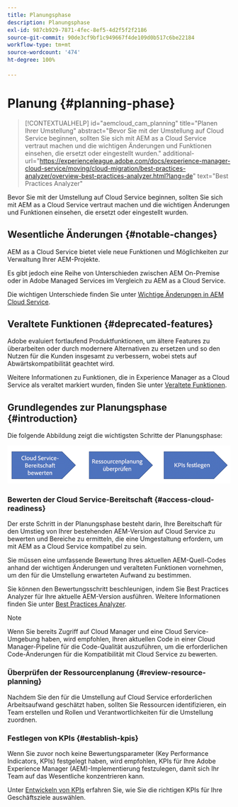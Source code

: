 ```yaml
---
title: Planungsphase
description: Planungsphase
exl-id: 987cb929-7871-4fec-8ef5-4d2f5f2f2186
source-git-commit: 90de3cf9bf1c949667f4de109d0b517c6be22184
workflow-type: tm+mt
source-wordcount: '474'
ht-degree: 100%

---
```


# Planung {#planning-phase}

>[!CONTEXTUALHELP]
>id="aemcloud_cam_planning"
>title="Planen Ihrer Umstellung"
>abstract="Bevor Sie mit der Umstellung auf Cloud Service beginnen, sollten Sie sich mit AEM as a Cloud Service vertraut machen und die wichtigen Änderungen und Funktionen einsehen, die ersetzt oder eingestellt wurden."
>additional-url="https://experienceleague.adobe.com/docs/experience-manager-cloud-service/moving/cloud-migration/best-practices-analyzer/overview-best-practices-analyzer.html?lang=de" text="Best Practices Analyzer"

Bevor Sie mit der Umstellung auf Cloud Service beginnen, sollten Sie sich mit AEM as a Cloud Service vertraut machen und die wichtigen Änderungen und Funktionen einsehen, die ersetzt oder eingestellt wurden.

## Wesentliche Änderungen {#notable-changes}

AEM as a Cloud Service bietet viele neue Funktionen und Möglichkeiten zur Verwaltung Ihrer AEM-Projekte.

Es gibt jedoch eine Reihe von Unterschieden zwischen AEM On-Premise oder in Adobe Managed Services im Vergleich zu AEM as a Cloud Service.

Die wichtigen Unterschiede finden Sie unter [Wichtige Änderungen in AEM Cloud Service](https://docs.adobe.com/content/help/de-DE/experience-manager-cloud-service/release-notes/aem-cloud-changes.html).

## Veraltete Funktionen {#deprecated-features}

Adobe evaluiert fortlaufend Produktfunktionen, um ältere Features zu überarbeiten oder durch modernere Alternativen zu ersetzen und so den Nutzen für die Kunden insgesamt zu verbessern, wobei stets auf Abwärtskompatibilität geachtet wird.

Weitere Informationen zu Funktionen, die in Experience Manager as a Cloud Service als veraltet markiert wurden, finden Sie unter [Veraltete Funktionen](https://docs.adobe.com/content/help/de-DE/experience-manager-cloud-service/release-notes/deprecated-removed-features.html#deprecated-features).

## Grundlegendes zur Planungsphase {#introduction}

Die folgende Abbildung zeigt die wichtigsten Schritte der Planungsphase:

![image](/help/move-to-cloud-service/assets/planning-phaseimg1.png)

### Bewerten der Cloud Service-Bereitschaft {#access-cloud-readiness}

Der erste Schritt in der Planungsphase besteht darin, Ihre Bereitschaft für den Umstieg von Ihrer bestehenden AEM-Version auf Cloud Service zu bewerten und Bereiche zu ermitteln, die eine Umgestaltung erfordern, um mit AEM as a Cloud Service kompatibel zu sein.

Sie müssen eine umfassende Bewertung Ihres aktuellen AEM-Quell-Codes anhand der wichtigen Änderungen und veralteten Funktionen vornehmen, um den für die Umstellung erwarteten Aufwand zu bestimmen.

Sie können den Bewertungsschritt beschleunigen, indem Sie Best Practices Analyzer für Ihre aktuelle AEM-Version ausführen. Weitere Informationen finden Sie unter [Best Practices Analyzer](/help/move-to-cloud-service/best-practices-analyzer/overview-best-practices-analyzer.md).

>[!NOTE]
>Wenn Sie bereits Zugriff auf Cloud Manager und eine Cloud Service-Umgebung haben, wird empfohlen, Ihren aktuellen Code in einer Cloud Manager-Pipeline für die Code-Qualität auszuführen, um die erforderlichen Code-Änderungen für die Kompatibilität mit Cloud Service zu bewerten.

### Überprüfen der Ressourcenplanung {#review-resource-planning}

Nachdem Sie den für die Umstellung auf Cloud Service erforderlichen Arbeitsaufwand geschätzt haben, sollten Sie Ressourcen identifizieren, ein Team erstellen und Rollen und Verantwortlichkeiten für die Umstellung zuordnen.

### Festlegen von KPIs {#establish-kpis}

Wenn Sie zuvor noch keine Bewertungsparameter (Key Performance Indicators, KPIs) festgelegt haben, wird empfohlen, KPIs für Ihre Adobe Experience Manager (AEM)-Implementierung festzulegen, damit sich Ihr Team auf das Wesentliche konzentrieren kann.

Unter [Entwickeln von KPIs](https://guided.adobe.com/welcome/aem/part6.html) erfahren Sie, wie Sie die richtigen KPIs für Ihre Geschäftsziele auswählen.
